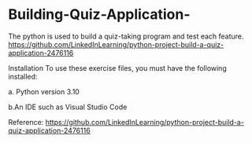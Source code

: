 # Building-Quiz-Application-
The python is used to build a quiz-taking program and test each feature.
https://github.com/LinkedInLearning/python-project-build-a-quiz-application-2476116

Installation
To use these exercise files, you must have the following installed:

a. Python version 3.10

b.An IDE such as Visual Studio Code

Reference:
https://github.com/LinkedInLearning/python-project-build-a-quiz-application-2476116
